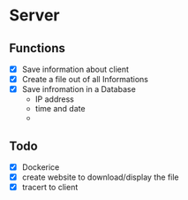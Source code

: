 # Server

## Functions
- [x] Save information about client
- [x] Create a file out of all Informations
- [x] Save infromation in a Database
    - IP address
    - time and date
    - 

## Todo
- [x] Dockerice
- [x] create website to download/display the file
- [x] tracert to client